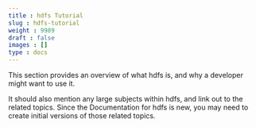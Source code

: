 ```yaml
---
title : hdfs Tutorial
slug : hdfs-tutorial
weight : 9989
draft : false
images : []
type : docs
---
```


This section provides an overview of what hdfs is, and why a developer might want to use it.

It should also mention any large subjects within hdfs, and link out to the related topics.  Since the Documentation for hdfs is new, you may need to create initial versions of those related topics.

